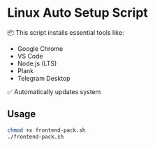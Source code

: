 # Linux Auto Setup Script

📦 This script installs essential tools like:

- Google Chrome
- VS Code
- Node.js (LTS)
- Plank
- Telegram Desktop

✅ Automatically updates system 

## Usage

```bash
chmod +x frontend-pack.sh
./frontend-pack.sh
